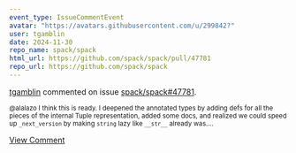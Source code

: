 ```yaml
---
event_type: IssueCommentEvent
avatar: "https://avatars.githubusercontent.com/u/299842?"
user: tgamblin
date: 2024-11-30
repo_name: spack/spack
html_url: https://github.com/spack/spack/pull/47781
repo_url: https://github.com/spack/spack
---
```


<a href='https://github.com/tgamblin' target='_blank'>tgamblin</a> commented on issue <a href='https://github.com/spack/spack/pull/47781' target='_blank'>spack/spack#47781</a>.

<small>@alalazo I think this is ready. I deepened the annotated types by adding defs for all the pieces of the internal Tuple representation, added some docs, and realized we could speed up `_next_version` by making `string` lazy like `__str__` already was....</small>

<a href='https://github.com/spack/spack/pull/47781' target='_blank'>View Comment</a>